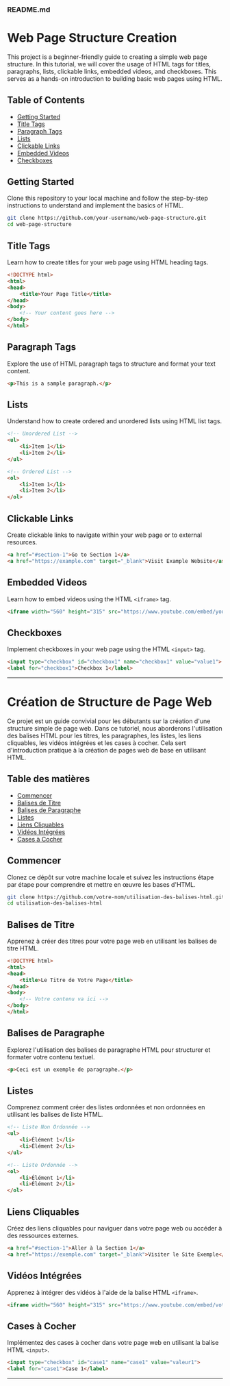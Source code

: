 ### README.md

# Web Page Structure Creation

This project is a beginner-friendly guide to creating a simple web page structure. In this tutorial, we will cover the usage of HTML tags for titles, paragraphs, lists, clickable links, embedded videos, and checkboxes. This serves as a hands-on introduction to building basic web pages using HTML.

## Table of Contents
- [Getting Started](#getting-started)
- [Title Tags](#title-tags)
- [Paragraph Tags](#paragraph-tags)
- [Lists](#lists)
- [Clickable Links](#clickable-links)
- [Embedded Videos](#embedded-videos)
- [Checkboxes](#checkboxes)

## Getting Started
Clone this repository to your local machine and follow the step-by-step instructions to understand and implement the basics of HTML.

```bash
git clone https://github.com/your-username/web-page-structure.git
cd web-page-structure
```

## Title Tags
Learn how to create titles for your web page using HTML heading tags.

```html
<!DOCTYPE html>
<html>
<head>
    <title>Your Page Title</title>
</head>
<body>
    <!-- Your content goes here -->
</body>
</html>
```

## Paragraph Tags
Explore the use of HTML paragraph tags to structure and format your text content.

```html
<p>This is a sample paragraph.</p>
```

## Lists
Understand how to create ordered and unordered lists using HTML list tags.

```html
<!-- Unordered List -->
<ul>
    <li>Item 1</li>
    <li>Item 2</li>
</ul>

<!-- Ordered List -->
<ol>
    <li>Item 1</li>
    <li>Item 2</li>
</ol>
```

## Clickable Links
Create clickable links to navigate within your web page or to external resources.

```html
<a href="#section-1">Go to Section 1</a>
<a href="https://example.com" target="_blank">Visit Example Website</a>
```

## Embedded Videos
Learn how to embed videos using the HTML `<iframe>` tag.

```html
<iframe width="560" height="315" src="https://www.youtube.com/embed/your-video-id" frameborder="0" allowfullscreen></iframe>
```

## Checkboxes
Implement checkboxes in your web page using the HTML `<input>` tag.

```html
<input type="checkbox" id="checkbox1" name="checkbox1" value="value1">
<label for="checkbox1">Checkbox 1</label>
```

---

# Création de Structure de Page Web

Ce projet est un guide convivial pour les débutants sur la création d'une structure simple de page web. Dans ce tutoriel, nous aborderons l'utilisation des balises HTML pour les titres, les paragraphes, les listes, les liens cliquables, les vidéos intégrées et les cases à cocher. Cela sert d'introduction pratique à la création de pages web de base en utilisant HTML.

## Table des matières
- [Commencer](#commencer)
- [Balises de Titre](#balises-de-titre)
- [Balises de Paragraphe](#balises-de-paragraphe)
- [Listes](#listes)
- [Liens Cliquables](#liens-cliquables)
- [Vidéos Intégrées](#vidéos-intégrées)
- [Cases à Cocher](#cases-à-cocher)

## Commencer
Clonez ce dépôt sur votre machine locale et suivez les instructions étape par étape pour comprendre et mettre en œuvre les bases d'HTML.

```bash
git clone https://github.com/votre-nom/utilisation-des-balises-html.git
cd utilisation-des-balises-html
```

## Balises de Titre
Apprenez à créer des titres pour votre page web en utilisant les balises de titre HTML.

```html
<!DOCTYPE html>
<html>
<head>
    <title>Le Titre de Votre Page</title>
</head>
<body>
    <!-- Votre contenu va ici -->
</body>
</html>
```

## Balises de Paragraphe
Explorez l'utilisation des balises de paragraphe HTML pour structurer et formater votre contenu textuel.

```html
<p>Ceci est un exemple de paragraphe.</p>
```

## Listes
Comprenez comment créer des listes ordonnées et non ordonnées en utilisant les balises de liste HTML.

```html
<!-- Liste Non Ordonnée -->
<ul>
    <li>Élément 1</li>
    <li>Élément 2</li>
</ul>

<!-- Liste Ordonnée -->
<ol>
    <li>Élément 1</li>
    <li>Élément 2</li>
</ol>
```

## Liens Cliquables
Créez des liens cliquables pour naviguer dans votre page web ou accéder à des ressources externes.

```html
<a href="#section-1">Aller à la Section 1</a>
<a href="https://exemple.com" target="_blank">Visiter le Site Exemple</a>
```

## Vidéos Intégrées
Apprenez à intégrer des vidéos à l'aide de la balise HTML `<iframe>`.

```html
<iframe width="560" height="315" src="https://www.youtube.com/embed/votre-id-de-vidéo" frameborder="0" allowfullscreen></iframe>
```

## Cases à Cocher
Implémentez des cases à cocher dans votre page web en utilisant la balise HTML `<input>`.

```html
<input type="checkbox" id="case1" name="case1" value="valeur1">
<label for="case1">Case 1</label>
```

---
